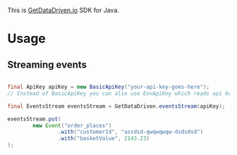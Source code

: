 This is [GetDataDriven.io](http://getdatadriven.io) SDK for Java.

# Usage

## Streaming events

```java

final ApiKey apiKey = new BasicApiKey("your-api-key-goes-here");
// Instead of BasicApiKey you can also use EnvApiKey which reads api key from GETDATADRIVEN_API_KEY env variable

final EventsStream eventsStream = GetDataDriven.eventsStream(apiKey);

eventsStream.put(
        new Event("order_places")
                .with("customerId", "assdsd-qwqwqwqw-dsdsdsd")
                .with("basketValue", 2143.23)
);
		
```
